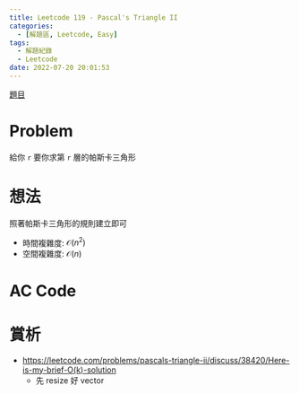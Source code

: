 ```yaml
---
title: Leetcode 119 - Pascal's Triangle II
categories:
  - [解題區, Leetcode, Easy]
tags:
  - 解題紀錄
  - Leetcode
date: 2022-07-20 20:01:53
---
```


[題目](https://leetcode.com/problems/pascals-triangle-ii/)

# Problem

給你 `r` 要你求第 `r` 層的帕斯卡三角形

# 想法

照著帕斯卡三角形的規則建立即可

- 時間複雜度: $\mathcal{O}(n^2)$
- 空間複雜度: $\mathcal{O}(n)$

# AC Code

<script src="https://emgithub.com/embed-v2.js?target=https%3A%2F%2Fgithub.com%2Froy4801%2Fsolved_problems%2Fblob%2Fmaster%2Fleetcode%2F119.cpp%23L17-L37&style=github&showBorder=on&showLineNumbers=on&showFileMeta=on&showCopy=on"></script>

# 賞析

- https://leetcode.com/problems/pascals-triangle-ii/discuss/38420/Here-is-my-brief-O(k)-solution
  - 先 resize 好 vector
